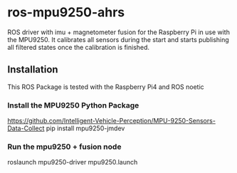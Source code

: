 # ros-mpu9250-ahrs
ROS driver with imu + magnetometer fusion for the Raspberry Pi in use with the MPU9250.
It calibrates all sensors during the start and starts publishing all filtered states once the calibration is finished.

## Installation
This ROS Package is tested with the Raspberry Pi4 and ROS noetic

### Install the MPU9250 Python Package
https://github.com/Intelligent-Vehicle-Perception/MPU-9250-Sensors-Data-Collect
pip install mpu9250-jmdev

### Run the mpu9250 + fusion node
roslaunch mpu9250-driver mpu9250.launch
